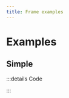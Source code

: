 ```yaml
---
title: Frame examples
---
```


# Examples

## Simple

<PreviewIframe src="./stories/story-a.html" />

:::details Code

<SimpleTabs :items="['page-a.html', 'page-b.html', 'app.js']">
  <template #content-1>

<<< ./stories/a-src.html

  </template>
  <template #content-2>

<<< ./stories/b-src.html

  </template>
  <template #content-3>

<<< ./stories/app-src.js

  </template>
</SimpleTabs>

:::
